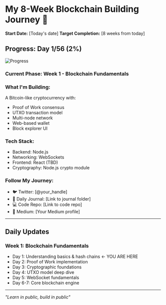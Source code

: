 # My 8-Week Blockchain Building Journey 🚀

**Start Date:** [Today's date]
**Target Completion:** [8 weeks from today]

## Progress: Day 1/56 (2%)

![Progress](https://progress-bar.dev/2/?title=Progress)

### Current Phase: Week 1 - Blockchain Fundamentals

### What I'm Building:
A Bitcoin-like cryptocurrency with:
- Proof of Work consensus
- UTXO transaction model  
- Multi-node network
- Web-based wallet
- Block explorer UI

### Tech Stack:
- Backend: Node.js
- Networking: WebSockets
- Frontend: React (TBD)
- Cryptography: Node.js crypto module

### Follow My Journey:
- 🐦 Twitter: [@your_handle]
- 📝 Daily Journal: [Link to journal folder]
- 💻 Code Repo: [Link to code repo]
- 📰 Medium: [Your Medium profile]

---

## Daily Updates

### Week 1: Blockchain Fundamentals
- Day 1: Understanding basics & hash chains ← YOU ARE HERE
- Day 2: Proof of Work implementation
- Day 3: Cryptographic foundations
- Day 4: UTXO model deep dive
- Day 5: WebSocket fundamentals
- Day 6-7: Core blockchain engine

---

*"Learn in public, build in public"*
